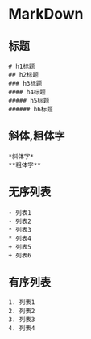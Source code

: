# MarkDown
## 标题
```
# h1标题
## h2标题
### h3标题
#### h4标题
##### h5标题
###### h6标题
```

## 斜体,粗体字
```
*斜体字*
**粗体字**
```

## 无序列表
```
- 列表1
- 列表2
* 列表3
* 列表4
+ 列表5
+ 列表6
```

## 有序列表
```
1. 列表1
2. 列表2
3. 列表3
4. 列表4
```

